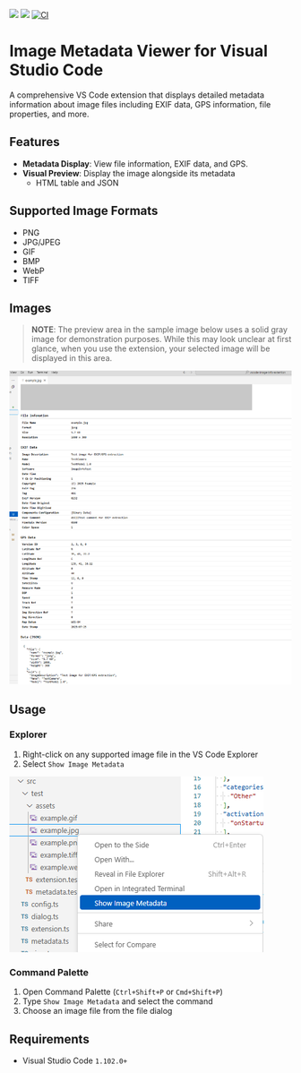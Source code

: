 ![](https://img.shields.io/badge/Release-v0.0.1-blue.svg?style=flat-square)
![](https://img.shields.io/badge/vscode-^1.102.0-blue.svg?style=flat-square)
[![CI](https://github.com/yoshinorin/vscode-image-metadata-viewer-extension/actions/workflows/ci.yaml/badge.svg)](https://github.com/yoshinorin/vscode-image-metadata-viewer-extension/actions/workflows/ci.yaml)

# Image Metadata Viewer for Visual Studio Code

A comprehensive VS Code extension that displays detailed metadata information about image files including EXIF data, GPS information, file properties, and more.

## Features

* **Metadata Display**: View file information, EXIF data, and GPS.
* **Visual Preview**: Display the image alongside its metadata
    * HTML table and JSON

## Supported Image Formats

* PNG
* JPG/JPEG
* GIF
* BMP
* WebP
* TIFF

## Images

> **NOTE**: The preview area in the sample image below uses a solid gray image for demonstration purposes. While this may look unclear at first glance, when you use the extension, your selected image will be displayed in this area.

<img src="https://raw.githubusercontent.com/yoshinorin/vscode-image-metadata-viewer-extension/refs/heads/master/images/docs/ext-sample.png" style="max-height:600px;">

## Usage

### Explorer

1. Right-click on any supported image file in the VS Code Explorer
2. Select `Show Image Metadata`

![](https://raw.githubusercontent.com/yoshinorin/vscode-image-metadata-viewer-extension/refs/heads/master/images/docs/explorer.png)

### Command Palette

1. Open Command Palette (`Ctrl+Shift+P` or `Cmd+Shift+P`)
2. Type `Show Image Metadata` and select the command
3. Choose an image file from the file dialog

## Requirements

* Visual Studio Code `1.102.0+`

